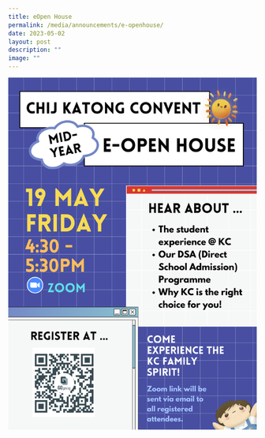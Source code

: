 ```yaml
---
title: eOpen House
permalink: /media/announcements/e-openhouse/
date: 2023-05-02
layout: post
description: ""
image: ""
---
```

![](/images/Announcements/eoh2023_poster.png)
